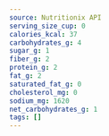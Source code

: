 ```yaml
---
source: Nutritionix API
serving_size_cup: 0
calories_kcal: 37
carbohydrates_g: 4
sugar_g: 1
fiber_g: 2
protein_g: 2
fat_g: 2
saturated_fat_g: 0
cholesterol_mg: 0
sodium_mg: 1620
net_carbohydrates_g: 1
tags: []
---
```

